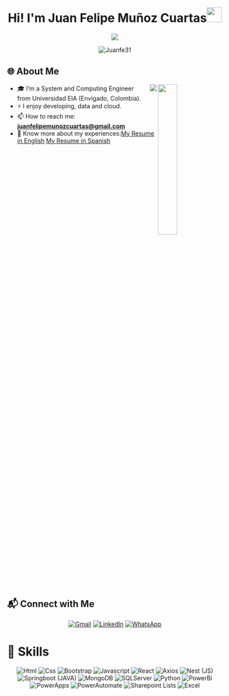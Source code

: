 <h1 align="center">Hi! I'm Juan Felipe Muñoz Cuartas<img src="https://media.giphy.com/media/hvRJCLFzcasrR4ia7z/giphy.gif" width="35"></h1>

<p align="center">
  <img src="https://readme-typing-svg.demolab.com?font=Time+New+Roman&color=%23C8BE25&size=25&center=true&vCenter=true&width=600&height=100&lines=Data+and+IA;Developer;Clean+Code;AWS+Certified"/>

</p>

<p align="center"> 
  <img src="https://komarev.com/ghpvc/?username=Juanfe31&label=Profile%20views&color=0047AB&style=flat-square" alt="Juanfe31" /> 
</p>

## 🌐 About Me

<img src="https://user-images.githubusercontent.com/89788120/167628634-549d2bdd-609e-4275-85af-1e1974da64ca.gif" width="30%" align="right" />

<img align="right" src="https://github.com/DennisJuilland/DennisJuilland/blob/main/Images/Right_Side.gif?raw=true">

- 🎓 I’m a System and Computing Engineer from Universidad EIA (Envigado, Colombia).
- ⚡ I enjoy developing, data and cloud.
- 📫 How to reach me: **juanfelipemunozcuartas@gmail.com**
- 📄 Know more about my experiences:[My Resume in English](https://drive.google.com/file/d/1_yrUSqozChkgqUXih7sFV1lxQBsELryi/view?usp=sharing) [My Resume in Spanish](https://drive.google.com/file/d/1e_IiQ1oHj0_hX0O0bmrez00hAy-fp_Zl/view?usp=sharing)

<br clear="right"/>

## 📬 Connect with Me
<p align="center">
  <a href="mailto:juanfelipemunozcuartas@gmail.com"><img src="https://img.shields.io/badge/Gmail-D14836?style=for-the-badge&logo=gmail&logoColor=white" alt="Gmail" /></a>
  <a href="https://www.linkedin.com/in/juan-felipe-mu%C3%B1oz-8b1723274/"><img src="https://img.shields.io/badge/LinkedIn-%230A66C2.svg?style=for-the-badge&logo=linkedin&logoColor=white" alt="LinkedIn"/></a>
  <a href="https://wa.link/nye329"><img src="https://img.shields.io/badge/WhatsApp-25D366?style=for-the-badge&logo=whatsapp&logoColor=white" alt="WhatsApp"/></a>
</p>

# 💪 Skills

<p align="center">
<img src="https://img.shields.io/badge/Html-E34F26.svg?style=for-the-badge&logo=html5&logoColor=white" alt="Html" />
<img src="https://img.shields.io/badge/Css-1572B6.svg?style=for-the-badge&logo=css3&logoColor=white" alt="Css"  />
<img src="https://img.shields.io/badge/Bootstrap-7952B3.svg?style=for-the-badge&logo=bootstrap&logoColor=white" alt="Bootstrap" />
<img src="https://img.shields.io/badge/Javascript-F7DF1E.svg?style=for-the-badge&logo=javascript&logoColor=black" alt="Javascript" />
<img src="https://img.shields.io/badge/React-61DAFB.svg?style=for-the-badge&logo=react&logoColor=black" alt="React" />
<img src="https://img.shields.io/badge/Axios-5A29E4.svg?style=for-the-badge&logoColor=white" alt="Axios" />
<img src="https://img.shields.io/badge/Nest_JS-E0234E.svg?style=for-the-badge&logo=nestjs&logoColor=white" alt="Nest (JS)" />
<img src="https://img.shields.io/badge/Springboot-JAVA-6DB33F.svg?style=for-the-badge&logo=springboot&logoColor=white" alt="Springboot (JAVA)" />
<img src="https://img.shields.io/badge/MongoDB-47A248.svg?style=for-the-badge&logo=mongodb&logoColor=white" alt="MongoDB" />
<img src="https://img.shields.io/badge/SQLServer-CC2927.svg?style=for-the-badge&logo=microsoft-sql-server&logoColor=white" alt="SQLServer" />
<img src="https://img.shields.io/badge/Python-3776AB.svg?style=for-the-badge&logo=python&logoColor=white" alt="Python" />
<img src="https://img.shields.io/badge/PowerBi-F2C811.svg?style=for-the-badge&logo=power-bi&logoColor=black" alt="PowerBi" />
<img src="https://img.shields.io/badge/PowerApps-742774.svg?style=for-the-badge&logo=power-apps&logoColor=white" alt="PowerApps" />
<img src="https://img.shields.io/badge/PowerAutomate-0089D6.svg?style=for-the-badge&logo=power-automate&logoColor=white" alt="PowerAutomate" />
<img src="https://img.shields.io/badge/Sharepoint_Lists-0078D4.svg?style=for-the-badge&logo=microsoft-sharepoint&logoColor=white" alt="Sharepoint Lists" />
<img src="https://img.shields.io/badge/Excel-217346.svg?style=for-the-badge&logo=microsoft-excel&logoColor=white" alt="Excel" />
</p>

